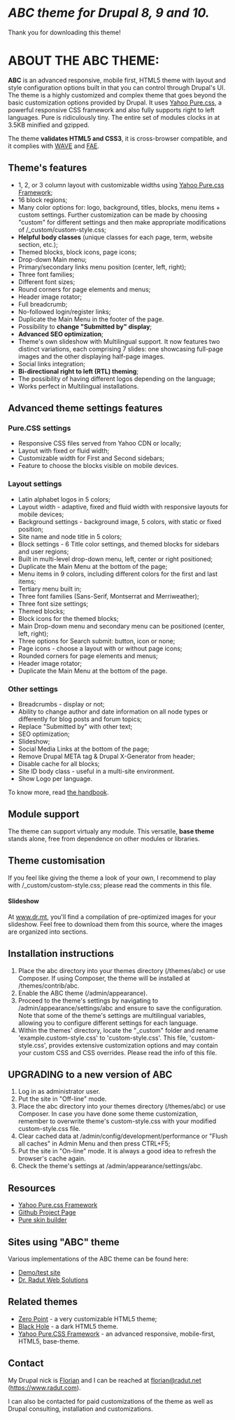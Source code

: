 *ABC theme for Drupal 8, 9 and 10.*
=================================
Thank you for downloading this theme!


ABOUT THE ABC THEME:
===========================

**ABC** is an advanced responsive, mobile first, HTML5 theme with layout and style configuration options built in that you can control through Drupal's UI. The theme is a highly customized and complex theme that goes beyond the basic customization options provided by Drupal. It uses [Yahoo Pure.css](https://purecss.io), a powerful responsive CSS framework and also fully supports right to left languages. Pure is ridiculously tiny. The entire set of modules clocks in at 3.5KB minified and gzipped.

The theme **validates HTML5 and CSS3**, it is cross-browser compatible, and it complies with [WAVE](https://wave.webaim.org/) and [FAE](https://fae.cita.uiuc.edu/).


Theme's features
----------------------------------------

- 1, 2, or 3 column layout with customizable widths using [Yahoo Pure.css Framework](https://purecss.io);
- 16 block regions;
- Many color options for: logo, background, titles, blocks, menu items + custom settings. Further   customization can be made by choosing "custom" for different settings and then make appropriate modifications of /_custom/custom-style.css;
- **Helpful body classes** (unique classes for each page, term, website section, etc.);
- Themed blocks, block icons, page icons;
- Drop-down Main menu;
- Primary/secondary links menu position (center, left, right);
- Three font families;
- Different font sizes;
- Round corners for page elements and menus;
- Header image rotator;
- Full breadcrumb;
- No-followed login/register links;
- Duplicate the Main Menu in the footer of the page.
- Possibility to **change "Submitted by" display**;
- **Advanced SEO optimization**;
- Theme's own slideshow with Multilingual support. It now features two distinct variations, each comprising 7 slides: one showcasing full-page images and the other displaying half-page images.
- Social links integration;
- **Bi-directional right to left (RTL) theming**;
- The possibility of having different logos depending on the language;
- Works perfect in Multilingual installations.


Advanced theme settings features
----------------------------------------

### Pure.CSS settings

- Responsive CSS files served from Yahoo CDN or locally;
- Layout with fixed or fluid width;
- Customizable width for First and Second sidebars;
- Feature to choose the blocks visible on mobile devices.


### Layout settings

- Latin alphabet logos in 5 colors;
- Layout width - adaptive, fixed and fluid width with responsive layouts for mobile devices;
- Background settings - background image, 5 colors, with static or fixed position;
- Site name and node title in 5 colors;
- Block settings - 6 Title color settings, and themed blocks for sidebars and user regions;
- Built in multi-level drop-down menu, left, center or right positioned;
- Duplicate the Main Menu at the bottom of the page;
- Menu items in 9 colors, including different colors for the first and last items;
- Tertiary menu built in; 
- Three font families (Sans-Serif, Montserrat and Merriweather);
- Three font size settings;
- Themed blocks;
- Block icons for the themed blocks;
- Main Drop-down menu and secondary menu can be positioned (center, left, right);
- Three options for Search submit: button, icon or none;
- Page icons - choose a layout with or without page icons;
- Rounded corners for page elements and menus;
- Header image rotator;
- Duplicate the Main Menu at the bottom of the page.


### Other settings

- Breadcrumbs - display or not;
- Ability to change author and date information on all node types or differently for blog posts and forum topics;
- Replace "Submitted by" with other text;
- SEO optimization;
- Slideshow;
- Social Media Links at the bottom of the page;
- Remove Drupal META tag & Drupal X-Generator from header;
- Disable cache for all blocks;
- Site ID body class - useful in a multi-site environment.
- Show Logo per language.


To know more, read [the handbook](https://drupal.org/node/507792).


Module support
----------------------------------------

The theme can support virtualy any module.
This versatile, **base theme** stands alone, free from dependence on other modules or libraries.

  
Theme customisation
----------------------------------------

If you feel like giving the theme a look of your own, I recommend to play with /_custom/custom-style.css; please read the comments in this file.

#### Slideshow
At www.dr.mt, you'll find a compilation of pre-optimized images for your slideshow. Feel free to download them from this source, where the images are organized into sections.


Installation instructions
----------------------------------------

1. Place the abc directory into your themes directory (/themes/abc) or use Composer. If using Composer, the theme will be installed at  /themes/contrib/abc.
2. Enable the ABC theme (/admin/appearance).
3. Proceed to the theme's settings by navigating to /admin/appearance/settings/abc and ensure to save the configuration. Note that some of the theme's settings are multilingual variables, allowing you to configure different settings for each language.
4. Within the themes' directory, locate the "_custom" folder and rename 'example.custom-style.css' to 'custom-style.css'. This file, 'custom-style.css', provides extensive customization options and may contain your custom CSS and CSS overrides. Please read the info of this file.


UPGRADING to a new version of ABC
----------------------------------------

1. Log in as administrator user. 
2. Put the site in "Off-line" mode.
3. Place the abc directory into your themes directory (/themes/abc) or use Composer. In case you have done some theme customization, remember to overwrite theme's custom-style.css with your modified custom-style.css file.
4. Clear cached data at /admin/config/development/performance or "Flush all caches" in Admin Menu and then press CTRL+F5;
5. Put the site in "On-line" mode. It is always a good idea to refresh the browser's cache again.
6. Check the theme's settings at /admin/appearance/settings/abc. 


Resources
----------------------------------------

- [Yahoo Pure.css Framework](https://purecss.io)
- [Github Project Page](https://github.com/yui/pure/)
- [Pure skin builder](https://yui.github.io/skinbuilder/?mode=pure)


Sites using "ABC" theme
----------------------------------------

Various implementations of the ABC theme can be found here:
- [Demo/test site](https://www.softchannels.com/)
- [Dr. Radut Web Solutions](https://www.dr.mt/)


Related themes
----------------------------------------

- [Zero Point](https://www.drupal.org/project/zeropoint) - a very customizable HTML5 theme;
- [Black Hole](https://www.drupal.org/project/black_hole) - a dark HTML5 theme.
- [Yahoo Pure.CSS Framework](https://www.drupal.org/project/pure_css) - an advanced responsive, mobile-first, HTML5, base-theme.


Contact
----------------------------------------

My Drupal nick is [Florian](https://www.drupal.org/u/florian) and I can be reached at florian@radut.net (https://www.radut.com).

I can also be contacted for paid customizations of the theme as well as Drupal consulting, installation and customizations.
